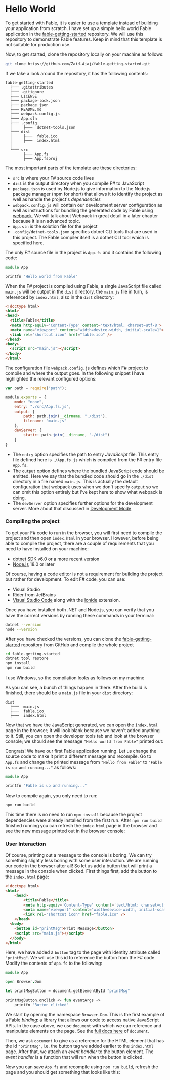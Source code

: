 # Hello World

To get started with Fable, it is easier to use a template instead of building your application from scratch. I have set up a simple hello world Fable application in the [fable-getting-started](https://github.com/Zaid-Ajaj/fable-getting-started) repository. We will use this repository to demonstrate Fable features. Keep in mind that this template is not suitable for production use.

Now, to get started, clone the repository locally on your machine as follows:

```bash
git clone https://github.com/Zaid-Ajaj/fable-getting-started.git
```
If we take a look around the repository, it has the following contents:
```
fable-getting-started
  ├─── .gitattributes
  ├─── .gitignore
  ├─── LICENSE
  ├─── package-lock.json
  ├─── package.json
  ├─── README.md
  ├─── webpack.config.js
  ├─── App.sln
  ├─── .config
  │     ├───  dotnet-tools.json
  ├─── dist
  │     ├───  fable.ico
  │     ├───  index.html
  │
  └─── src
        ├─── App.fs
        ├─── App.fsproj
```

The most important parts of the template are these directories:
- `src` is where your F# source code lives
- `dist` is the output directory when you compile F# to JavaScript
- `package.json` is used by Node.js to give information to the Node.js package manager (npm for short) that allows it to identify the project as well as handle the project's *dependencies*
- `webpack.config.js` will contain our development server configuration as well as instructions for bundling the generated code by Fable using [webpack](https://webpack.js.org/). We will talk about Webpack in great detail in a later chapter because it is an advanced topic.
- `App.sln` is the solution file for the project
- `.config/dotnet-tools.json` specifies dotnet CLI tools that are used in this project. The Fable compiler itself is a dotnet CLI tool which is specified here.

The only F# source file in the project is `App.fs` and it contains the following code:
```fsharp
module App

printfn "Hello world from Fable"
```
When the F# project is compiled using Fable, a single JavaScript file called `main.js` will be output in the `dist` directory, the `main.js` file in turn, is referenced by `index.html`, also in the `dist` directory:
```html {highlight:[10]}
<!doctype html>
<html>
<head>
  <title>Fable</title>
  <meta http-equiv='Content-Type' content='text/html; charset=utf-8'>
  <meta name="viewport" content="width=device-width, initial-scale=1">
  <link rel="shortcut icon" href="fable.ico" />
</head>
<body>
  <script src="main.js"></script>
</body>
</html>
```
The configuration file `webpack.config.js` defines which F# project to compile and where the output goes. In the following snippet I have highlighted the relevant configured options:

```js {highlight:[5]}
var path = require("path");

module.exports = {
    mode: "none",
    entry: "./src/App.fs.js",
    output: {
        path: path.join(__dirname, "./dist"),
        filename: "main.js"
    },
    devServer: {
        static: path.join(__dirname, "./dist")
    }
}
```
- The `entry` option specifies the path to entry _JavaScript_ file. This entry file defined here is `./App.fs.js` which is compiled from the F# entry file `App.fs`. 
- The `output` option defines where the bundled JavaScript code should be emitted. Here we say that the bundled code should go in the `./dist` directory in a file named `main.js`. This is actually the default configuration that webpack uses when we don't specify `output` so we can omit this option entirely but I've kept here to show what webpack is doing.
- The `devServer` option specifies further options for the development server. More about that discussed in [Development Mode](development-mode.md)

### Compiling the project
To get your F# code to run in the browser, you will first need to compile the project and then open `index.html` in your browser. However, before being able to compile the project, there are a couple of requirements that you need to have installed on your machine:

- [dotnet SDK](https://dotnet.microsoft.com/en-us/download) v6.0 or a more recent version
- [Node.js](https://nodejs.org/en/) 18.0 or later

Of course, having a code editor is not a requirement for building the project but rather for development. To edit F# code, you can use:
- Visual Studio
- Rider from JetBrains
- [Visual Studio Code](https://code.visualstudio.com/) along with the [Ionide](http://ionide.io/) extension.

Once you have installed both .NET and Node.js, you can verify that you have the correct versions by running these commands in your terminal:
```bash
dotnet --version
node --version
```
After you have checked the versions, you can clone the [fable-getting-started](https://github.com/Zaid-Ajaj/fable-getting-started) repository from GitHub and compile the whole project
```bash
cd fable-getting-started
dotnet tool restore
npm install
npm run build
```

I use Windows, so the compilation looks as follows on my machine

<resolved-image source='/images/fable/compile.gif' />

As you can see, a bunch of things happen in there. After the build is finished, there should be a `main.js` file in your `dist` directory:

```
dist
  ├───  main.js
  ├───  fable.ico
  ├───  index.html
```

Now that we have the JavaScript generated, we can open the `index.html` page in the browser; it will look blank because we haven't added anything to it. Still, you can open the developer tools tab and look at the browser console; we should see the message `"Hello world from Fable"` printed out:

<resolved-image source='/images/fable/browser-console.png' />

Congrats! We have our first Fable application running. Let us change the source code to make it print a different message and recompile. Go to `App.fs` and change the printed message from `"Hello from Fable"` to `"Fable is up and running..."` as follows:

```fsharp {highlight: [3]}
module App

printfn "Fable is up and running..."
```
Now to compile again, you only need to run:
```bash
npm run build
```

This time there is no need to run `npm install` because the project dependencies were already installed from the first run.
After `npm run build` finished running you can refresh the `index.html` page in the browser and see the new message printed out in the browser console:

<resolved-image source="/images/fable/new-message.png" />

### User Interaction

Of course, printing out a message to the console is boring. We can try something slightly less boring with some user interaction. We are running our code in the browser after all! So let us add a button that will print a message in the console when clicked. First things first, add the button to the `index.html` page:

```html {highlight: [10]}
<!doctype html>
<html>
    <head>
        <title>Fable</title>
        <meta http-equiv='Content-Type' content='text/html; charset=utf-8'>
        <meta name="viewport" content="width=device-width, initial-scale=1">
        <link rel="shortcut icon" href="fable.ico" />
    </head>
  <body>
    <button id="printMsg">Print Message</button>
    <script src="main.js"></script>
  </body>
</html>
```
Here, we have added a `button` tag to the page with identity attribute called `"printMsg"`. We will use this id to reference the button from the F# code. Modify the contents of `App.fs` to the following:
```fsharp
module App

open Browser.Dom

let printMsgButton = document.getElementById "printMsg"

printMsgButton.onclick <- fun eventArgs ->
    printfn "Button clicked"
```
We start by opening the namespace `Browser.Dom`. This is the first example of a Fable *binding*: a library that allows our code to access native JavaScript APIs. In the case above, we use `document` with which we can reference and manipulate elements on the page. See the [full docs here](https://developer.mozilla.org/en-US/docs/Web/API/Document) of `document`.

Then, we ask `document` to give us a reference for the HTML element that has the id `"printMsg"`, i.e. the button tag we added earlier to the `index.html` page. After that, we attach an *event handler* to the button element. The *event handler* is  a function that will run when the button is clicked.

Now you can save `App.fs` and recompile using `npm run build`, refresh the page and you should get something that looks like this:

<resolved-image source="/images/fable/button-click.gif" />
